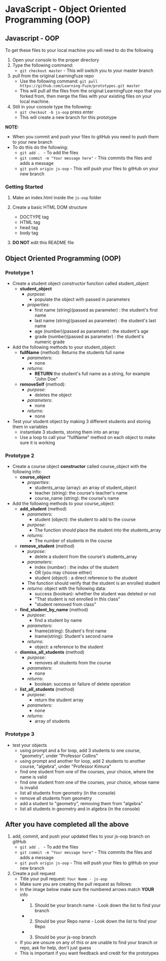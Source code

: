 # JavaScript - Object Oriented Programming (OOP)

## Javascript - OOP

To get these files to your local machine you will need to do the following

1. Open your console to the proper directory
2. Type the following command:
	- `git checkout master` - This will switch you to your master branch
3. pull from the original Learningfuze repo
	- Use the following command:
		`git pull https://github.com/Learning-Fuze/prototypes.git master`
	- This will pull all the files from the original LearningFuze repo that you forked from, then merge the files with your existing files on your local machine.
4. Still in your console type the following: 
	- `git checkout -b js-oop` press enter
	- This will create a new branch for this prototype

**NOTE:**
- When you commit and push your files to gitHub you need to push them to your new branch
- To do this do the following:
	- `git add . ` - To add the files
	- `git commit -m "Your message here"` - This commits the files and adds a message
	- `git push origin js-oop` - This will push your files to gitHub on your new branch

### Getting Started

1. Make an index.html inside the `js-oop` folder

2. Create a basic HTML DOM structure
	- DOCTYPE tag
	- HTML tag
	- head tag
	- body tag

3. **DO NOT** edit this README file

## Object Oriented Programming (OOP)

### Prototype 1
- Create a student object constructor function called student_object
	- **student_object**
		- *purpose*: 
			- populate the object with passed in parameters
		- *properties*: 
			- first name (string)(passed as parameter) : the student's first name
			- last name (string)(passed as parameter) : the student's last name
			- age (number)(passed as parameter) : the student's age
			- grade (number)(passed as parameter) : the student's numeric grade
- Add the following methods to your student_object:
	- **fullName** (method): Returns the students full name
		- *parameters*: 
			- none
		- *returns*:  
			- **RETURN** the student's full name as a string, for example "John Doe"
	- **removeSelf** (method):
		- *purpose*: 
			- deletes the object
		- *parameters*: 
			- none
		- *returns*: 
			- none
- Test your student object by making 3 different students and storing them in variables
	- instantiate 3 students, storing them into an array 
	- Use a loop to call your "fullName" method on each object to make sure it is working  

### Prototype 2

- Create a course object **constructor** called course_object with the following info:
	- **course_object**
		- *properties*:
			- students_array (array): an array of student_object 
			- teacher (string): the course's teacher's name
			- course_name (string): the course's name
- Add the following methods to your course_object:
	- **add_student** (method)
		- *parameters*:
			- student (object): the student to add to the course
		- *purpose*:
		 	- The function should place the student into the students_array
		- *returns*: 
			- The number of students in the course
	- **remove_student** (method)
		- *purpose*: 
			- delete a student from the course's students_array
		- *parameters*: 
			- index (number) : the index of the student
			- OR (you may choose either)
			- student (object) : a direct reference to the student
		- The function should verify that the student is an enrolled student 
		- *returns*: object with the following data:
			- success (boolean): whether the student was deleted or not
			- "That student is not enrolled in this class"
			- "student removed from class"
	- **find_student_by_name** (method)
		- *purpose*: 
			- find a student by name
		- *parameters*:
			- fname(string): Student's first name
			- lname(string): Student's second name
		- *returns*:
			- object: a reference to the student
	- **dismiss_all_students** (method)
		- *purpose*: 
			- removes all students from the course
		- *parameters*:
			- none
		- *returns*:
			- boolean: success or failure of delete operation
	- **list_all_students** (method)
		- *purpose*:
			- return the student array
		- *parameters*: 
			- none
		- *returns*: 
			- array of students

### Prototype 3

- test your objects
	- using prompt and a for loop, add 3 students to one course, "geometry", under "Professor Collins"
	- using prompt and another for loop, add 2 students to another course, "algebra", under "Professor Kimura"
	- find one student from one of the courses, your choice, where the name is valid
	- find one student from one of the courses, your choice, whose name is invalid
	- list all students from geometry (in the console)
	- remove all students from geometry
	- add a student to "geometry", removing them from "algebra"
	- list all students in geometry and in algebra (in the console)

## After you have completed all the above

1. add, commit, and push your updated files to your js-oop branch on gitHub
	- `git add . ` - To add the files
	- `git commit -m "Your message here"` - This commits the files and adds a message
	- `git push origin js-oop` - This will push your files to gitHub on your new branch
2. Create a pull request
	- Title your pull request: `Your Name - js-oop`
	- Make sure you are creating the pull request as follows:
	- In the image below make sure the numbered arrows match **YOUR** info
		- 1. Should be your branch name - Look down the list to find your branch
		- 2. Should be your Repo name - Look down the list to find your Repo
		- 3. Should be your js-oop branch
	- If you are unsure on any of this or are unable to find your branch or repo, ask for help, don't just guess
	- This is important if you want feedback and credit for the prototypes 

<img src="https://github.com/Learning-Fuze/prototypes/blob/assets/assets/PR_js-oop.png?raw=true" alt="">
